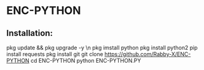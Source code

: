 # ENC-PYTHON
## Installation:
pkg update && pkg upgrade -y \n
pkg imstall python
pkg install python2
pip install requests
pkg install git
git clone https://github.com/Rabby-X/ENC-PYTHON
cd ENC-PYTHON
python ENC-PYTHON.PY
